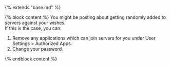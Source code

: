 {% extends "base.md" %}

{% block content %}
You might be posting about getting randomly added to servers against your wishes.  
If this is the case, you can:

1. Remove any applications which can join servers for you under User Settings > Authorized Apps.
2. Change your password.

{% endblock content %}
